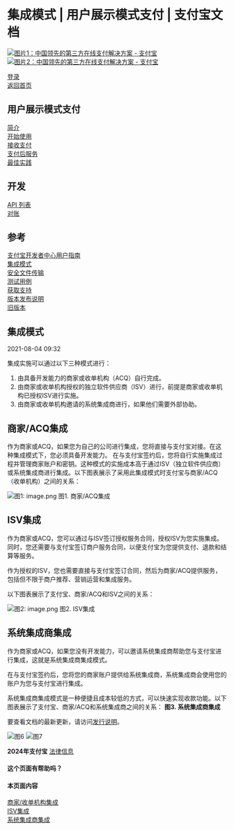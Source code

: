 集成模式 | 用户展示模式支付 | 支付宝文档
===============

[![图片1：中国领先的第三方在线支付解决方案 - 支付宝](https://ac.alipay.com/storage/2024/3/26/d66c43c0-440d-4c97-9976-f2028a2c8c5e.svg) ![图片2：中国领先的第三方在线支付解决方案 - 支付宝](https://ac.alipay.com/storage/2024/3/26/a48bd336-aea0-4f16-bf83-616eacbb4434.svg)](/docs/)

[登录](https://global.alipay.com/ilogin/account_login.htm?goto=https%3A%2F%2Fglobal.alipay.com%2Fdocs%2Fac%2Fams_upm%2Fintmode)  
[返回首页](../../)

用户展示模式支付
----------------

[简介](/docs/ac/ams_upm/introduction)  
[开始使用](/docs/ac/ams_upm/start)  
[接收支付](/docs/ac/ams_upm/acceptpayment)  
[支付后服务](/docs/ac/ams_upm/postpayment)  
[最佳实践](/docs/ac/ams_upm/bp)  

开发
---

[API 列表](/docs/ac/ams_upm/apilist)  
[对账](/docs/ac/ams_upm/reconcile)  

参考
----

[支付宝开发者中心用户指南](/docs/ac/ams_upm/adpud)  
[集成模式](/docs/ac/ams_upm/intmode)  
[安全文件传输](/docs/ac/ams_upm/sft)  
[测试用例](/docs/ac/ams_upm/testcases)  
[获取支持](/docs/ac/ams_upm/support)  
[版本发布说明](/docs/ac/ams_upm/releasenotes)  
[旧版本](/docs/ac/ams_upm/sppmkt)  

集成模式
---------

2021-08-04 09:32

集成实施可以通过以下三种模式进行：

1.  由具备开发能力的商家或收单机构（ACQ）自行完成。
2.  由商家或收单机构授权的独立软件供应商（ISV）进行，前提是商家或收单机构已授权ISV进行实施。
3.  由商家或收单机构邀请的系统集成商进行，如果他们需要外部协助。

商家/ACQ集成
--------------

作为商家或ACQ，如果您为自己的公司进行集成，您将直接与支付宝对接。在这种集成模式下，您必须具备开发能力。
在与支付宝签约后，您将自行实施集成过程并管理商家账户和密钥。这种模式的实施成本高于通过ISV（独立软件供应商）或系统集成商进行集成。以下图表展示了采用此集成模式时支付宝与商家/ACQ（收单机构）之间的关系：

![图1: image.png](https://cdn.nlark.com/yuque/0/2020/png/561635/1589985252291-616bd2a2-b120-4f89-bb46-c2af9ef7e85c.png)
图1. 商家/ACQ集成

ISV集成
--------
作为商家或ACQ，您可以通过与ISV签订授权服务合同，授权ISV为您实施集成。同时，您还需要与支付宝签订商户服务合同，以便支付宝为您提供支付、退款和结算等服务。

作为授权的ISV，您也需要直接与支付宝签订合同，然后为商家/ACQ提供服务，包括但不限于商户推荐、营销运营和集成服务。

以下图表展示了支付宝、商家/ACQ和ISV之间的关系：

![图2: image.png](https://cdn.nlark.com/yuque/0/2020/png/561635/1589985252530-80a41689-ab84-4650-ad85-efdb4eee27ff.png)
图2. ISV集成

系统集成商集成
----------------
作为商家或ACQ，如果您没有开发能力，可以邀请系统集成商帮助您与支付宝进行集成，这就是系统集成商集成模式。

在与支付宝签约后，您将您的商家账户提供给系统集成商，系统集成商会使用您的账户为您与支付宝进行集成。

系统集成商集成模式是一种便捷且成本较低的方式，可以快速实现收款功能。以下图表展示了支付宝、商家/ACQ和系统集成商之间的关系：
**图3. 系统集成商集成**

要查看文档的最新更新，请访问[发行说明](https://global.alipay.com/docs/releasenotes)。

![图6](https://ac.alipay.com/storage/2021/5/20/19b2c126-9442-4f16-8f20-e539b1db482a.png) ![图7](https://ac.alipay.com/storage/2021/5/20/e9f3f154-dbf0-455f-89f0-b3d4e0c14481.png)

**2024年支付宝** [法律信息](https://global.alipay.com/docs/ac/platform/membership)

#### 这个页面有帮助吗？

#### 本页面内容

[商家/收单机构集成](#otgKB "商家/收单机构集成")  
[ISV集成](#raoYQ "ISV集成")  
[系统集成商集成](#iN3X3 "系统集成商集成")